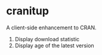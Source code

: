 # cranitup

A client-side enhancement to CRAN.

1. Display download statistic
2. Display age of the latest version
